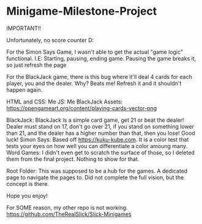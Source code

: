# Minigame-Milestone-Project

IMPORTANT!!

Unfortunately, no score counter D:

For the Simon Says Game, I wasn't able to get the actual "game logic" functional. I.E: Starting, pausing, ending game. Pausing the game breaks it, so just refresh the page

For the BlackJack game, there is this bug where it'll deal 4 cards for each player, you and the dealer. Why? Beats me! Refresh it and it shouldn't happen again. 


HTML and CSS: Me
JS: Me
BlackJack Assets: https://opengameart.org/content/playing-cards-vector-png


BlackJack: BlackJack is a simple card game, get 21 or beat the dealer! Dealer must stand on 17, don't go over 21, if you stand on something lower than 21, and the dealer has a higher number than that, then you lose! Good luck!
Simon Says: Based off https://kuku-kube.com. It is a color test that tests your eyes on how well you can differentiate a color amoung many.
Word Games: I didn't even get to scratch the surface of those, so I deleted them from the final project. Nothing to show for that.

Root Folder: This was supposed to be a hub for the games. A dedicated page to navigate the pages to. Did not complete the full vision, but the concept is there.


Hope you enjoy!

For SOME reason, my other repo is not working. https://github.com/TheRealSlick/Slick-Minigames
